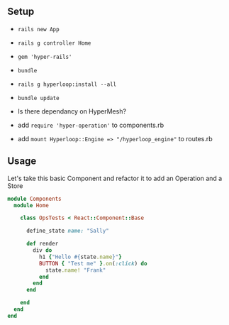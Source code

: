 ## Setup
+ `rails new App`
+ `rails g controller Home`
+ `gem 'hyper-rails'`
+ `bundle`
+ `rails g hyperloop:install --all`
+ `bundle update`

+ Is there dependancy on HyperMesh?

+ add `require 'hyper-operation'` to components.rb
+ add `mount Hyperloop::Engine => "/hyperloop_engine"` to routes.rb

## Usage

Let's take this basic Component and refactor it to add an Operation and a Store

```ruby
module Components
  module Home

    class OpsTests < React::Component::Base

      define_state name: "Sally"

      def render
        div do
          h1 {"Hello #{state.name}"}
          BUTTON { "Test me" }.on(:click) do
            state.name! "Frank"
          end
        end
      end

    end
  end
end
```
